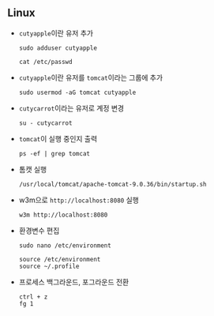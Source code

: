 ## Linux



* `cutyapple`이란 유저 추가

  ``` shell
  sudo adduser cutyapple
  
  cat /etc/passwd
  ```



* `cutyapple`이란 유저를 `tomcat`이라는 그룹에 추가

  ``` shell 
  sudo usermod -aG tomcat cutyapple
  ```



* `cutycarrot`이라는 유저로 계정 변경

  ``` shell
  su - cutycarrot
  ```



* `tomcat`이 실행 중인지 출력

  ```shell
  ps -ef | grep tomcat
  ```

  

* 톰캣 실행

  ``` shell
  /usr/local/tomcat/apache-tomcat-9.0.36/bin/startup.sh
  ```



* w3m으로 `http://localhost:8080` 실행

  ```shell
  w3m http://localhost:8080
  ```



* 환경변수 편집

  ```shell
  sudo nano /etc/environment
  
  source /etc/environment
  source ~/.profile
  ```



* 프로세스 백그라운드, 포그라운드 전환

  ```shell
  ctrl + z
  fg 1
  ```

  